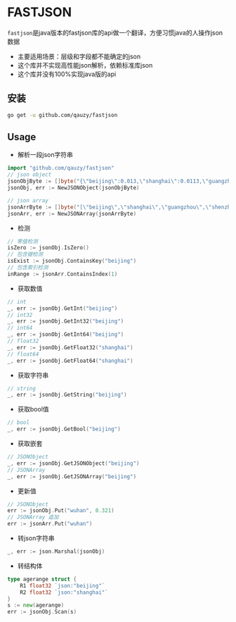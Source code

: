 # FASTJSON

`fastjson`是java版本的fastjson库的api做一个翻译，方便习惯java的人操作json数据

- 主要适用场景：层级和字段都不能确定的json
- 这个库并不实现高性能json解析，依赖标准库json
- 这个库并没有100%实现java版的api

## 安装

```bash
go get -u github.com/qauzy/fastjson
```

## Usage

- 解析一段json字符串

```go
import "github.com/qauzy/fastjson"
// json object
jsonObjByte := []byte("{\"beijing\":0.013,\"shanghai\":0.0113,\"guangzhou\":0.0104,\"shenzhen\":0.0117,\"hangzhou\":0.0113,\"chengdu\":0.0114}")
jsonObj, err := NewJSONObject(jsonObjByte)

// json array
jsonArrByte := []byte("[\"beijing\",\"shanghai\",\"guangzhou\",\"shenzhen\",\"hangzhou\",\"chengdu\"]")
jsonArr, err := NewJSONArray(jsonArrByte)
```

- 检测

```go
// 零值检测
isZero := jsonObj.IsZero()
// 包含键检测
isExist := jsonObj.ContainsKey("beijing")
// 包含索引检测
inRange := jsonArr.ContainsIndex(1)
```

- 获取数值
  
``` go
// int
_, err := jsonObj.GetInt("beijing")
// int32
_, err := jsonObj.GetInt32("beijing")
// int64
_, err := jsonObj.GetInt64("beijing")
// float32
_, err := jsonObj.GetFloat32("shanghai")
// float64
_, err := jsonObj.GetFloat64("shanghai")
```

- 获取字符串

```go
// string
_, err := jsonObj.GetString("beijing")
```

- 获取bool值
  
```go
// bool
_, err := jsonObj.GetBool("beijing")
```

- 获取嵌套

```go
// JSONObject
_, err := jsonObj.GetJSONObject("beijing")
// JSONArray
_, err := jsonObj.GetJSONArray("beijing")
```

- 更新值
  
```go
// JSONObject
err := jsonObj.Put("wuhan", 0.321)
// JSONArray 追加
err := jsonArr.Put("wuhan")
```

- 转json字符串

```go
_, err := json.Marshal(jsonObj)
```

- 转结构体
  
```go
type agerange struct {
    R1 float32 `json:"beijing"`
    R2 float32 `json:"shanghai"`
}
s := new(agerange)
err := jsonObj.Scan(s)
```
